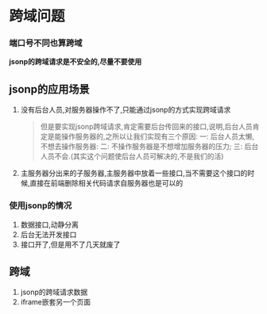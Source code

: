 # 跨域问题

### 端口号不同也算跨域

**jsonp的跨域请求是不安全的,尽量不要使用**

## jsonp的应用场景

1. 没有后台人员,对服务器操作不了,只能通过jsonp的方式实现跨域请求

   > 但是要实现jsonp跨域请求,肯定需要后台传回来的接口,说明,后台人员肯定是能操作服务器的,之所以让我们实现有三个原因: 一: 后台人员太懒,不想去操作服务器: 二: 不操作服务器是不想增加服务器的压力; 三: 后台人员不会.\(其实这个问题使后台人员可解决的,不是我们的活\)

2. 主服务器分出来的子服务器,主服务器中放着一些接口,当不需要这个接口的时候,直接在前端删除相关代码请求自服务器也是可以的

### 使用jsonp的情况

1. 数据接口,动静分离
2. 后台无法开发接口
3. 接口开了,但是用不了几天就废了

## 跨域

1. jsonp的跨域请求数据
2. iframe嵌套另一个页面



